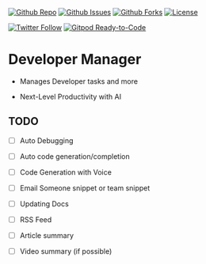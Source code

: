 

[twitter-shield]: https://img.shields.io/twitter/url?label=follow%20%40me&style=social&url=https%3A%2F%2Ftwitter.com%2Flone_phoenix_
[twitter-url]: https://twitter.com/lone_phoenix_
[github-shield]: https://img.shields.io/github/stars/sarvesh4396/devman?style=social
[github-url]: https://github.com/sarvesh4396/devman
[github-issues]: https://img.shields.io/github/issues/sarvesh4396/devman
[github-forks]: https://img.shields.io/github/forks/sarvesh4396/devman
[license]: https://img.shields.io/github/license/sarvesh4396/devman


[![Github Repo][github-shield]][github-url]
[![Github Issues][github-issues]][github-issues]
[![Github Forks][github-forks]][github-forks]
[![License][license]][license]

[![Twitter Follow][twitter-shield]][twitter-url]
[![Gitpod Ready-to-Code](https://img.shields.io/badge/Gitpod-Ready--to--Code-blue?logo=gitpod)](https://gitpod.io/from-referrer/)

# Developer Manager 

- Manages Developer tasks and more

- Next-Level Productivity with AI

## TODO

- [ ] Auto Debugging

- [ ] Auto code generation/completion

- [ ] Code Generation with Voice

- [ ] Email Someone snippet or team snippet

- [ ] Updating Docs

- [ ] RSS Feed

- [ ] Article summary

- [ ] Video summary (if possible)